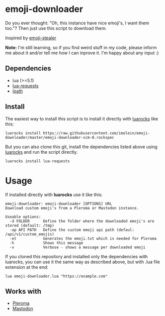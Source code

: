 # emoji-downloader

Do you ever thought: "Oh, this instance have nice emoji's, I want them too."? Then just use this script to download them.

Inspired by [emoji-stealer](https://github.com/mirro-chan/emoji-stealer)

**Note:** I'm still learning, so if you find weird stuff in my code, please inform me about it and/or tell me how I can inprove it. I'm happy about any input :)

## Dependencies

* lua (>=5.1)
* [lua-requests](https://github.com/JakobGreen/lua-requests)
* [lpath](https://github.com/starwing/lpath)

## Install

The easiest way to install this script is to install it directly with [luarocks](https://luarocks.org/#quick-start) like this:

```
luarocks install https://raw.githubusercontent.com/imolein/emoji-downloader/master/emoji-downloader-scm-0.rockspec
```

But you can also clone this git, install the dependencies listed above using [luarocks](https://luarocks.org/#quick-start) and run the script directly.

```
luarocks install lua-requests
```

# Usage

If installed directly with **luarocks** use it like this:

```
emoji-downloader: emoji-downloader [OPTIONS] URL
Download custom emoji's from a Pleroma or Mastodon instance.

Useable options:
  -d FOLDER      Define the folder where the downloaded emoji's are stored (default: /tmp)
  -ap API PATH   Define the custom emoji api path (defaul: /api/v1/custom_emojis)
  -et            Generates the emoji.txt which is needed for Pleroma
  -h             Shows this message
  -v             Verbose - shows a message per downloaded emoji

```

If you cloned this repository and installed only the dependencies with luarocks, you can use it the same way as described above, but with .lua file extension at the end:

```
lua emoji-downloader.lua "https://example.com"
```


## Works with

* [Pleroma](https://pleroma.social)
* [Mastodon](https://joinmastodon.org)
